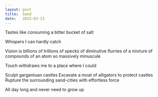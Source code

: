 ```yaml
---
layout: post
title:  Sand
date:   2015-03-13
---
```


Tastes like consuming a bitter bucket of salt

Whispers I can hardly catch

Vision is billions
of trillions 
of specks
of diminutive flurries
of a mixture of compounds 
of an atom so massively minuscule

Touch withdraws me to a place where I could 

Sculpt gargantuan castles
Excavate a moat of alligators to protect castles
Rupture the surrounding sand-cities with effortless force

All day long and never need to grow up